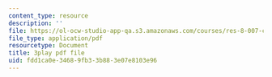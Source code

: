 ```yaml
---
content_type: resource
description: ''
file: https://ol-ocw-studio-app-qa.s3.amazonaws.com/courses/res-8-007-cosmic-origin-of-the-chemical-elements-fall-2019/fdd1ca0e34689fb33b883e07e8103e96_f2j567E1Zqo.pdf
file_type: application/pdf
resourcetype: Document
title: 3play pdf file
uid: fdd1ca0e-3468-9fb3-3b88-3e07e8103e96
---
```

